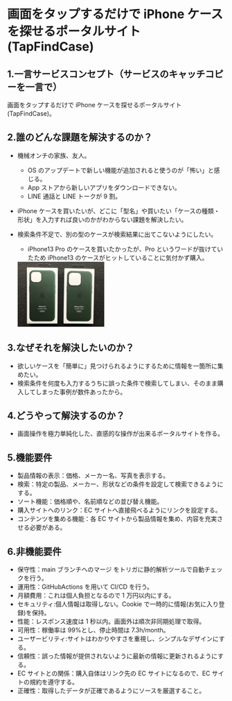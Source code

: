 # 画面をタップするだけで iPhone ケースを探せるポータルサイト(TapFindCase)

## 1.一言サービスコンセプト（サービスのキャッチコピーを一言で）

画面をタップするだけで iPhone ケースを探せるポータルサイト(TapFindCase)。

## 2.誰のどんな課題を解決するのか？

- 機械オンチの家族、友人。
  - OS のアップデートで新しい機能が追加されると使うのが「怖い」と感じる。
  - App ストアから新しいアプリをダウンロードできない。
  - LINE 通話と LINE トークが 9 割。
- iPhone ケースを買いたいが、どこに「型名」や買いたい「ケースの種類・形状」を入力すれば良いのかがわからない課題を解決したい。
- 検索条件不足で、別の型のケースが検索結果に出てこないようにしたい。

  - iPhone13 Pro のケースを買いたかったが、Pro というワードが抜けていたため iPhone13 のケースがヒットしていることに気付かず購入。

  <img src="https://github.com/KoichiYanagisawa/apprentice/blob/main/original_product/IMG_0414.jpeg" alt="iPhone13Proのケースを買いたかったが・・・？" width="200px" />

## 3.なぜそれを解決したいのか？

- 欲しいケースを「簡単に」見つけられるようにするために情報を一箇所に集めたい。
- 検索条件を何度も入力するうちに誤った条件で検索してしまい、そのまま購入してしまった事例が数件あったから。

## 4.どうやって解決するのか？

- 画面操作を極力単純化した、直感的な操作が出来るポータルサイトを作る。

## 5.機能要件

- 製品情報の表示：価格、メーカー名、写真を表示する。
- 検索：特定の製品、メーカー、形状などの条件を設定して検索できるようにする。
- ソート機能：価格順や、名前順などの並び替え機能。
- 購入サイトへのリンク：EC サイトへ直接飛べるようにリンクを設定する。
- コンテンツを集める機能：各 EC サイトから製品情報を集め、内容を充実させる必要がある。

## 6.非機能要件

- 保守性：main ブランチへのマージ をトリガに静的解析ツールで自動チェックを行う。
- 運用性：GitHubActions を用いて CI/CD を行う。
- 月額費用：これは個人負担となるので 1 万円以内にする。
- セキュリティ:個人情報は取得しない。Cookie で一時的に情報(お気に入り登録)を保持。
- 性能：レスポンス速度は 1 秒以内。画面外は順次非同期処理で取得。
- 可用性：稼働率は 99%とし、停止時間は 7.3h/month。
- ユーザービリティ:サイトはわかりやすさを重視し、シンプルなデザインにする。
- 信頼性：誤った情報が提供されないように最新の情報に更新されるようにする。
- EC サイトとの関係：購入自体はリンク先の EC サイトになるので、EC サイトの規約を遵守する。
- 正確性：取得したデータが正確であるようにソースを厳選すること。
